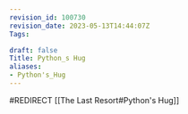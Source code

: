 ```yaml
---
revision_id: 100730
revision_date: 2023-05-13T14:44:07Z
Tags:

draft: false
Title: Python_s Hug
aliases:
- Python's_Hug
---
```

#REDIRECT [[The Last Resort#Python's Hug]]
